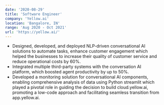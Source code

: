 ```yaml
---
date: '2020-08-29'
title: 'Software Engineer'
company: 'Yellow.ai'
location: 'Bangalore, IN'
range: 'Aug 2020 - Oct 2021'
url: 'https://yellow.ai/'
---
```


- Designed, developed, and deployed NLP-driven conversational AI solutions to automate tasks, enhance customer
  engagement which helped the businesses to increase their
  quality of customer service and reduce operational costs by 60%.
- Integrated multiple third-party systems with the conversation AI platform, which
  boosted agent productivity by up to 50%.
- Developed a monitoring solution for conversational AI components, enabling comprehensive analysis of data using
  Python streamlit which played a pivotal role in guiding the decision to build cloud.yellow.ai, promoting a low-code
  approach and facilitating seamless transition from app.yellow.ai.
